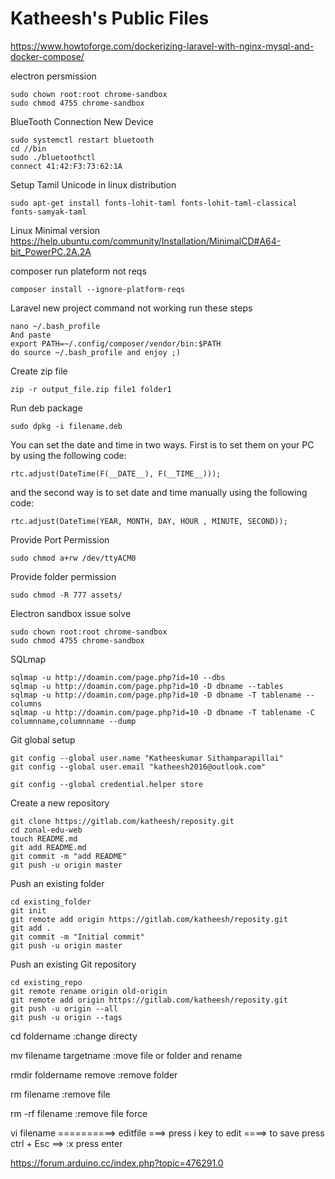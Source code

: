 # Katheesh's Public Files

https://www.howtoforge.com/dockerizing-laravel-with-nginx-mysql-and-docker-compose/

electron persmission
 ```
sudo chown root:root chrome-sandbox
sudo chmod 4755 chrome-sandbox
 ```
BlueTooth Connection New Device
	
	sudo systemctl restart bluetooth
	cd //bin
	sudo ./bluetoothctl
	connect 41:42:F3:73:62:1A
	
Setup Tamil Unicode in linux distribution
```
sudo apt-get install fonts-lohit-taml fonts-lohit-taml-classical fonts-samyak-taml
```
	
Linux Minimal version
https://help.ubuntu.com/community/Installation/MinimalCD#A64-bit_PowerPC.2A.2A

composer run plateform not reqs
	
	composer install --ignore-platform-reqs

	
Laravel new project command not working run these steps
	
	nano ~/.bash_profile 
	And paste
	export PATH=~/.config/composer/vendor/bin:$PATH
	do source ~/.bash_profile and enjoy ;)

Create zip file

	zip -r output_file.zip file1 folder1

Run deb package 

	sudo dpkg -i filename.deb

You can set the date and time in two ways. First is to set them on your PC by using the following code:

	rtc.adjust(DateTime(F(__DATE__), F(__TIME__))); 
	
and the second way is to set date and time manually using the following code:

	rtc.adjust(DateTime(YEAR, MONTH, DAY, HOUR , MINUTE, SECOND));

Provide Port Permission

	sudo chmod a+rw /dev/ttyACM0

Provide folder permission

	sudo chmod -R 777 assets/

Electron sandbox issue solve

	sudo chown root:root chrome-sandbox
	sudo chmod 4755 chrome-sandbox

SQLmap

	sqlmap -u http://doamin.com/page.php?id=10 --dbs
	sqlmap -u http://doamin.com/page.php?id=10 -D dbname --tables
	sqlmap -u http://doamin.com/page.php?id=10 -D dbname -T tablename --columns
	sqlmap -u http://doamin.com/page.php?id=10 -D dbname -T tablename -C columnname,columnname --dump

Git global setup

	git config --global user.name "Katheeskumar Sithamparapillai"
	git config --global user.email "katheesh2016@outlook.com"
	
	git config --global credential.helper store

Create a new repository

	git clone https://gitlab.com/katheesh/reposity.git
	cd zonal-edu-web
	touch README.md
	git add README.md
	git commit -m "add README"
	git push -u origin master

Push an existing folder

	cd existing_folder
	git init
	git remote add origin https://gitlab.com/katheesh/reposity.git
	git add .
	git commit -m "Initial commit"
	git push -u origin master

Push an existing Git repository

	cd existing_repo
	git remote rename origin old-origin
	git remote add origin https://gitlab.com/katheesh/reposity.git
	git push -u origin --all
	git push -u origin --tags


cd foldername   	:change directy

mv filename targetname  :move file or folder and rename

rmdir foldername remove :remove folder

rm filename		:remove file

rm -rf filename   	:remove file force

vi filename ==========> editfile ===> press i key to edit   ====> to save press ctrl + Esc  ==> :x press enter 


https://forum.arduino.cc/index.php?topic=476291.0
































